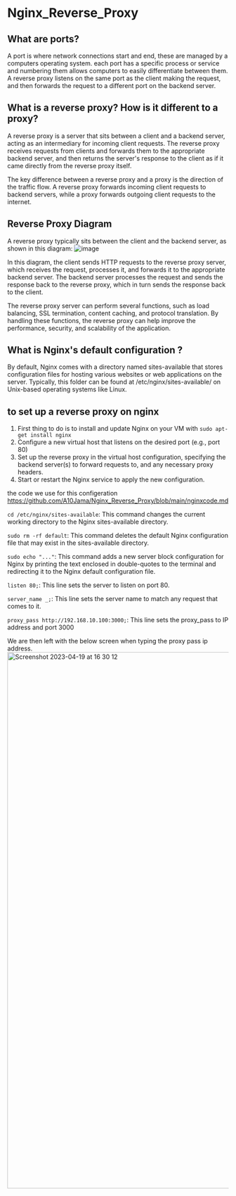 # Nginx_Reverse_Proxy
## What are ports?

A port is where network connections start and end, these are managed by a computers operating system. each port has a specific process or service and numbering them allows computers to easily differentiate between them. A reverse proxy listens on the same port as the client making the request, and then forwards the request to a different port on the backend server.

## What is a reverse proxy? How is it different to a proxy?
A reverse proxy is a server that sits between a client and a backend server, acting as an intermediary for incoming client requests. 
The reverse proxy receives requests from clients and forwards them to the appropriate backend server, and then returns the server's response to the client as if it came directly from the reverse proxy itself.

The key difference between a reverse proxy and a proxy is the direction of the traffic flow. 
A reverse proxy forwards incoming client requests to backend servers, while a proxy forwards outgoing client requests to the internet.

## Reverse Proxy Diagram
A reverse proxy typically sits between the client and the backend server, as shown in this diagram:
![image](https://user-images.githubusercontent.com/129948378/232846048-126cd173-abf9-48f0-8344-9721a5853659.png)

In this diagram, the client sends HTTP requests to the reverse proxy server, which receives the request, processes it, and forwards it to the appropriate backend server. 
The backend server processes the request and sends the response back to the reverse proxy, which in turn sends the response back to the client.

The reverse proxy server can perform several functions, such as load balancing, SSL termination, content caching, and protocol translation. 
By handling these functions, the reverse proxy can help improve the performance, security, and scalability of the application.

## What is Nginx's default configuration ?
By default, Nginx comes with a directory named sites-available that stores configuration files for hosting various websites or web applications on the server. Typically, this folder can be found at /etc/nginx/sites-available/ on Unix-based operating systems like Linux.

## to set up a reverse proxy on nginx

1. First thing to do is to install and update Nginx on your VM with `sudo apt-get install nginx`
2. Configure a new virtual host that listens on the desired port (e.g., port 80)
3. Set up the reverse proxy in the virtual host configuration, specifying the backend server(s) to forward requests to, and any necessary proxy headers.
4. Start or restart the Nginx service to apply the new configuration.

the code we use for this configeration 
https://github.com/A10Jama/Nginx_Reverse_Proxy/blob/main/nginxcode.md

`cd /etc/nginx/sites-available`: This command changes the current working directory to the Nginx sites-available directory.

`sudo rm -rf default`: This command deletes the default Nginx configuration file that may exist in the sites-available directory.

`sudo echo "..."`: This command adds a new server block configuration for Nginx by printing the text enclosed in double-quotes to the terminal and redirecting it to the Nginx default configuration file.

`listen 80;`: This line sets the server to listen on port 80.

`server_name _;`: This line sets the server name to match any request that comes to it.

`proxy_pass http://192.168.10.100:3000;`: This line sets the proxy_pass to  IP address and port 3000

We are then left with the below screen when typing the proxy pass ip address.
<img width="1219" alt="Screenshot 2023-04-19 at 16 30 12" src="https://user-images.githubusercontent.com/129948378/233125715-57c7e2db-ecbb-432c-b451-244fa1be9f33.png">

